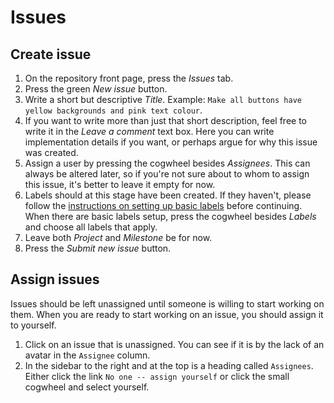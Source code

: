 # Issues

## Create issue
1. On the repository front page, press the *Issues* tab.
1. Press the green *New issue* button.
1. Write a short but descriptive *Title*. Example: `Make all buttons have 
yellow backgrounds and pink text colour`.
1. If you want to write more than just that short description, feel free to 
write it in the *Leave a comment* text box. Here you can write implementation 
details if you want, or perhaps argue for why this issue was created.
1. Assign a user by pressing the cogwheel besides *Assignees*. This can always 
be altered later, so if you're not sure about to whom to assign this issue, 
it's better to leave it empty for now.
1. Labels should at this stage have been created. If they haven't, please 
follow the [instructions on setting up basic labels][1] before continuing. When 
there are basic labels setup, press the cogwheel besides *Labels* and choose 
all labels that apply.
1. Leave both *Project* and *Milestone* be for now.
1. Press the *Submit new issue* button.

## Assign issues
Issues should be left unassigned until someone is willing to start working on 
them. When you are ready to start working on an issue, you should assign it to 
yourself.

1. Click on an issue that is unassigned. You can see if it is by the lack of an 
avatar in the `Assignee` column.
1. In the sidebar to the right and at the top is a heading called `Assignees`. 
Either click the link `No one -- assign yourself` or click the small cogwheel 
and select yourself.


[1]: repo-setup.md#setup-basic-labels